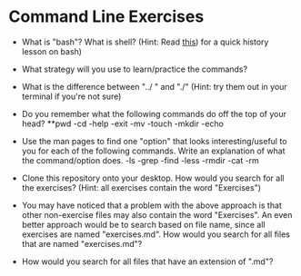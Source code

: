 # Command Line Exercises


* What is "bash"?  What is shell?  (Hint: Read [this](https://www.safaribooksonline.com/library/view/learning-the-bash/0596009658/ch01.html)) for a quick history lesson on bash)

* What strategy will you use to learn/practice the commands? 

* What is the difference between "../ " and "./" (Hint: try them out in your terminal if you're not sure)

* Do you remember what the following commands do off the top of your head?
**pwd
-cd
-help
-exit
-mv 
-touch 
-mkdir 
-echo 

* Use the man pages to find one "option" that looks interesting/useful to you for each of the following commands.  Write an explanation of what the command/option does. 
-ls 
-grep 
-find
-less 
-rmdir 
-cat 
-rm  

* Clone this repository onto your desktop.  How would you search for all the exercises? (Hint: all exercises contain the word "Exercises")

* You may have noticed that a problem with the above approach is that other non-exercise files may also contain the word "Exercises".  An even better approach would be to search based on file name, since all exercises are named "exercises.md".  How would you search for all files that are  named "exercises.md"?


* How would you search for all files that have an extension of ".md"?  

